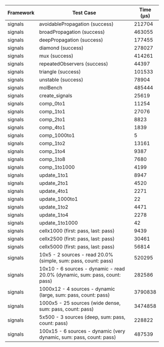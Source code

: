| Framework | Test Case | Time (μs) |
| --- | --- | --- |
| signals | avoidablePropagation (success) | 212704 |
| signals | broadPropagation (success) | 463055 |
| signals | deepPropagation (success) | 177455 |
| signals | diamond (success) | 278027 |
| signals | mux (success) | 414261 |
| signals | repeatedObservers (success) | 44397 |
| signals | triangle (success) | 101533 |
| signals | unstable (success) | 78904 |
| signals | molBench | 485444 |
| signals | create_signals | 25619 |
| signals | comp_0to1 | 11254 |
| signals | comp_1to1 | 27076 |
| signals | comp_2to1 | 8823 |
| signals | comp_4to1 | 1839 |
| signals | comp_1000to1 | 5 |
| signals | comp_1to2 | 13161 |
| signals | comp_1to4 | 9387 |
| signals | comp_1to8 | 7680 |
| signals | comp_1to1000 | 4199 |
| signals | update_1to1 | 8947 |
| signals | update_2to1 | 4520 |
| signals | update_4to1 | 2271 |
| signals | update_1000to1 | 22 |
| signals | update_1to2 | 4471 |
| signals | update_1to4 | 2278 |
| signals | update_1to1000 | 42 |
| signals | cellx1000 (first: pass, last: pass) | 9439 |
| signals | cellx2500 (first: pass, last: pass) | 30461 |
| signals | cellx5000 (first: pass, last: pass) | 56814 |
| signals | 10x5 - 2 sources - read 20.0% (simple, sum: pass, count: pass) | 520295 |
| signals | 10x10 - 6 sources - dynamic - read 20.0% (dynamic, sum: pass, count: pass) | 282586 |
| signals | 1000x12 - 4 sources - dynamic (large, sum: pass, count: pass) | 3790838 |
| signals | 1000x5 - 25 sources (wide dense, sum: pass, count: pass) | 3474858 |
| signals | 5x500 - 3 sources (deep, sum: pass, count: pass) | 228822 |
| signals | 100x15 - 6 sources - dynamic (very dynamic, sum: pass, count: pass) | 487539 |
